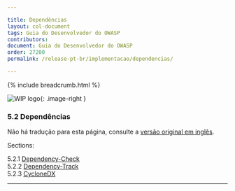 ```yaml
---

title: Dependências
layout: col-document
tags: Guia do Desenvolvedor do OWASP
contributors:
document: Guia do Desenvolvedor do OWASP
order: 27200
permalink: /release-pt-br/implementacao/dependencias/

---
```


{% include breadcrumb.html %}

<style type="text/css">
.image-right {
  height: 180px;
  display: block;
  margin-left: auto;
  margin-right: auto;
  float: right;
}
</style>

![WIP logo](../../../assets/images/dg_wip.png "Trabalho em andamento"){: .image-right }

### 5.2 Dependências

Não há tradução para esta página, consulte a [versão original em inglês][release0702].

Sections:

5.2.1 [Dependency-Check](01-dependency-check.md)  
5.2.2 [Dependency-Track](02-dependency-track.md)  
5.2.3 [CycloneDX](03-cyclonedx.md)  

----

[release0702]: https://github.com/OWASP/www-project-developer-guide/blob/main/draft/07-implementation/02-dependencies/toc.md
